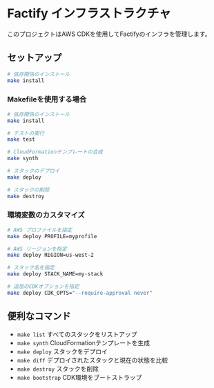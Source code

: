 
# Factify インフラストラクチャ

このプロジェクトはAWS CDKを使用してFactifyのインフラを管理します。

## セットアップ
```bash
# 依存関係のインストール
make install
```

### Makefileを使用する場合

```bash
# 依存関係のインストール
make install

# テストの実行
make test

# CloudFormationテンプレートの合成
make synth

# スタックのデプロイ
make deploy

# スタックの削除
make destroy
```

### 環境変数のカスタマイズ

```bash
# AWS プロファイルを指定
make deploy PROFILE=myprofile

# AWS リージョンを指定
make deploy REGION=us-west-2

# スタック名を指定
make deploy STACK_NAME=my-stack

# 追加のCDKオプションを指定
make deploy CDK_OPTS="--require-approval never"
```

## 便利なコマンド

 * `make list`        すべてのスタックをリストアップ
 * `make synth`       CloudFormationテンプレートを生成
 * `make deploy`      スタックをデプロイ
 * `make diff`        デプロイされたスタックと現在の状態を比較
 * `make destroy`     スタックを削除
 * `make bootstrap`   CDK環境をブートストラップ
